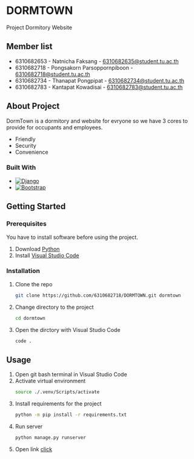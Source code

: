 # DORMTOWN
Project Dormitory Website

## Member list
* 6310682653 - Natnicha Faksang - 6310682635@student.tu.ac.th
* 6310682718 - Pongsakorn Parsoppornpiboon - 6310682718@student.tu.ac.th
* 6310682734 - Thanapat Pongpipat - 6310682734@student.tu.ac.th
* 6310682783 - Kantapat Kowadisai - 6310682783@student.tu.ac.th

## About Project
DormTown is a dormitory and website for evryone so we have 3 cores to provide for occupants and employees.
* Friendly
* Security
* Convenience

### Built With
* [![Django][djangoproject.com]][Django-url]
* [![Bootstrap][Bootstrap.com]][Bootstrap-url]

## Getting Started
### Prerequisites
You have to install software before using the project.

1. Download [Python](https://www.python.org/downloads/)
2. Install [Visual Studio Code](https://code.visualstudio.com/download)

### Installation
1. Clone the repo
    ```sh
    git clone https://github.com/6310682718/DORMTOWN.git dormtown
    ```
2. Change directory to the project
    ```sh
    cd dormtown
    ```
3. Open the dirctory with Visual Studio Code
    ```sh
    code .
    ```

## Usage
1. Open git bash terminal in Visual Studio Code
2. Activate virtual environment
    ```sh
    source ./.venv/Scripts/activate
    ```
3. Install requirements for the project
    ```sh
    python -m pip install -r requirements.txt
    ```
4. Run server
    ```sh
    python manage.py runserver
    ```
5. Open link [click](http://127.0.0.1:8000/)

<!-- MARKDOWN LINKS & IMAGES -->
[djangoproject.com]: https://img.shields.io/badge/Djang0-35495E?style=for-the-badge&logo=django&logoColor=4FC08D
[Django-url]: https://www.djangoproject.com/
[Bootstrap.com]: https://img.shields.io/badge/Bootstrap-563D7C?style=for-the-badge&logo=bootstrap&logoColor=white
[Bootstrap-url]: https://getbootstrap.com